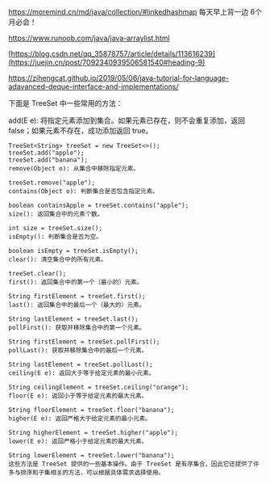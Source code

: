 https://moremind.cn/md/java/collection/#linkedhashmap
每天早上背一边 6个月必会！

https://www.runoob.com/java/java-arraylist.html

[https://blog.csdn.net/qq_35878757/article/details/113616239](https://juejin.cn/post/7092340939506581540#heading-9)

https://zihengcat.github.io/2019/05/06/java-tutorial-for-language-adavanced-deque-interface-and-implementations/

下面是 TreeSet 中一些常用的方法：

add(E e): 将指定元素添加到集合。如果元素已存在，则不会重复添加，返回 false；如果元素不存在，成功添加返回 true。
```code
TreeSet<String> treeSet = new TreeSet<>();
treeSet.add("apple");
treeSet.add("banana");
remove(Object o): 从集合中移除指定元素。
```

```code
treeSet.remove("apple");
contains(Object o): 判断集合是否包含指定元素。
```

```code
boolean containsApple = treeSet.contains("apple");
size(): 返回集合中的元素个数。
```

```code
int size = treeSet.size();
isEmpty(): 判断集合是否为空。
```
```code
boolean isEmpty = treeSet.isEmpty();
clear(): 清空集合中的所有元素。
```
```code
treeSet.clear();
first(): 返回集合中的第一个（最小的）元素。
```

```code
String firstElement = treeSet.first();
last(): 返回集合中的最后一个（最大的）元素。
```

```code
String lastElement = treeSet.last();
pollFirst(): 获取并移除集合中的第一个元素。
```

```code
String firstElement = treeSet.pollFirst();
pollLast(): 获取并移除集合中的最后一个元素。
```

```code
String lastElement = treeSet.pollLast();
ceiling(E e): 返回大于等于给定元素的最小元素。
```

```code
String ceilingElement = treeSet.ceiling("orange");
floor(E e): 返回小于等于给定元素的最大元素。
```

```code
String floorElement = treeSet.floor("banana");
higher(E e): 返回严格大于给定元素的最小元素。
```

```code
String higherElement = treeSet.higher("apple");
lower(E e): 返回严格小于给定元素的最大元素。
```

```code
String lowerElement = treeSet.lower("banana");
这些方法是 TreeSet 提供的一些基本操作。由于 TreeSet 是有序集合，因此它还提供了许多与排序和子集相关的方法，可以根据具体需求选择使用。
```
